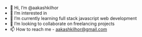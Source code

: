 - 👋 Hi, I’m @aakashkilhor
- 👀 I’m interested in
- 🌱 I’m currently learning full stack javascript web development
- 💞️ I’m looking to collaborate on freelancing projects
- 📫 How to reach me - aakashkilhor@gmail.com

<!---
aakashkilhor/aakashkilhor is a ✨ special ✨ repository because its `README.md` (this file) appears on your GitHub profile.
You can click the Preview link to take a look at your changes.
--->
